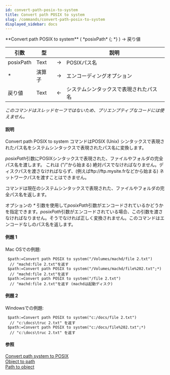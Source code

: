```yaml
---
id: convert-path-posix-to-system
title: Convert path POSIX to system
slug: /commands/convert-path-posix-to-system
displayed_sidebar: docs
---
```


<!--REF #_command_.Convert path POSIX to system.Syntax-->**Convert path POSIX to system** ( *posixPath* {; *} ) -> 戻り値<!-- END REF-->
<!--REF #_command_.Convert path POSIX to system.Params-->
| 引数 | 型 |  | 説明 |
| --- | --- | --- | --- |
| posixPath | Text | &#8594;  | POSIXパス名 |
| * | 演算子 | &#8594;  | エンコーディングオプション |
| 戻り値 | Text | &#8592; | システムシンタックスで表現されたパス名 |

<!-- END REF-->

*このコマンドはスレッドセーフではないため、プリエンプティブなコードには使えません。*


#### 説明 

<!--REF #_command_.Convert path POSIX to system.Summary-->Convert path POSIX to system コマンドはPOSIX (Unix) シンタックスで表現されたパス名をシステムシンタックスで表現されたパス名に変換します。<!-- END REF-->

*posixPath*引数にPOSIXシンタックスで表現された、ファイルやフォルダの完全パス名を渡します。 これは ("/"から始まる) 絶対パスでなければなりません。ディスクパスを渡さなければならず、(例えばftp://ftp.mysite.frなどから始まる) ネットワークパスを渡すことはできません。

コマンドは現在のシステムシンタックスで表現された、ファイルやフォルダの完全パス名を返します。

オプションの *\** 引数を使用して*posixPath*引数がエンコードされているかどうかを指定できます。*posixPath*引数がエンコードされている場合、この引数を渡さなければなりません。そうでなければ正しく変換されません。このコマンドはエンコードなしのパス名を返します。

#### 例題 1 

Mac OSでの例題:

```4d
 $path:=Convert path POSIX to system("/Volumes/machd/file 2.txt")
  // "machd:file 2.txt"を返す
 $path:=Convert path POSIX to system("/Volumes/machd/file%202.txt";*)
  // "machd:file 2.txt"を返す
 $path:=Convert path POSIX to system("/file 2.txt")
  // "machd:file 2.txt"を返す (machdは起動ディスク)
```

#### 例題 2 

Windowsでの例題:

```4d
 $path:=Convert path POSIX to system("c:/docs/file 2.txt")
  // "c:\docs\truc 2.txt" を返す
 $path:=Convert path POSIX to system("c:/docs/file%202.txt";*)
  // "c:\docs\truc 2.txt" を返す
```

#### 参照 

[Convert path system to POSIX](convert-path-system-to-posix.md)  
[Object to path](object-to-path.md)  
[Path to object](path-to-object.md)  